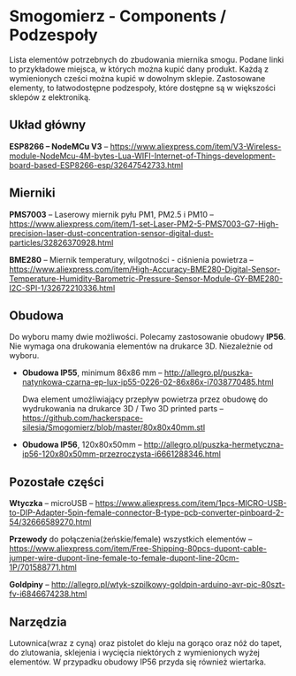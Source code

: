 # Smogomierz - Components / Podzespoły

Lista elementów potrzebnych do zbudowania miernika smogu. Podane linki to przykładowe miejsca, w których można kupić dany produkt. Każdą z wymienionych cześci można kupić w dowolnym sklepie. Zastosowane elementy, to łatwodostępne podzespoły, które dostępne są w większości sklepów z elektroniką. 

## Układ główny

**ESP8266 – NodeMCu V3** – https://www.aliexpress.com/item/V3-Wireless-module-NodeMcu-4M-bytes-Lua-WIFI-Internet-of-Things-development-board-based-ESP8266-esp/32647542733.html

## Mierniki

**PMS7003** – Laserowy miernik pyłu PM1, PM2.5 i PM10 – https://www.aliexpress.com/item/1-set-Laser-PM2-5-PMS7003-G7-High-precision-laser-dust-concentration-sensor-digital-dust-particles/32826370928.html 

**BME280** – Miernik temperatury, wilgotności - ciśnienia powietrza – https://www.aliexpress.com/item/High-Accuracy-BME280-Digital-Sensor-Temperature-Humidity-Barometric-Pressure-Sensor-Module-GY-BME280-I2C-SPI-1/32672210336.html 

## Obudowa

Do wyboru mamy dwie możliwości. Polecamy zastosowanie obudowy **IP56**. Nie wymaga ona drukowania elementów na drukarce 3D. Niezależnie od wyboru.

+ **Obudowa IP55**, minimum 86x86 mm – http://allegro.pl/puszka-natynkowa-czarna-ep-lux-ip55-0226-02-86x86x-i7038770485.html 

	Dwa element umożliwiający przepływ powietrza przez obudowę do wydrukowania na drukarce 3D / Two 3D printed parts – https://github.com/hackerspace-silesia/Smogomierz/blob/master/80x80x40mm.stl

+ **Obudowa IP56**, 120x80x50mm – http://allegro.pl/puszka-hermetyczna-ip56-120x80x50mm-przezroczysta-i6661288346.html

## Pozostałe części

**Wtyczka** – microUSB – https://www.aliexpress.com/item/1pcs-MICRO-USB-to-DIP-Adapter-5pin-female-connector-B-type-pcb-converter-pinboard-2-54/32666589270.html 

**Przewody** do połączenia(żeńskie/female) wszystkich elementów – https://www.aliexpress.com/item/Free-Shipping-80pcs-dupont-cable-jumper-wire-dupont-line-female-to-female-dupont-line-20cm-1P/701588771.html 

**Goldpiny** – http://allegro.pl/wtyk-szpilkowy-goldpin-arduino-avr-pic-80szt-fv-i6846674238.html 

## Narzędzia

Lutownica(wraz z cyną) oraz pistolet do kleju na gorąco oraz nóż do tapet, do zlutowania, sklejenia i wycięcia niektórych z wymienionych wyżej elementów. W przypadku obudowy IP56 przyda się również wiertarka. 
